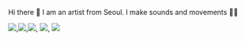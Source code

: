 <hi> Hi there 👋 I am an artist from Seoul. I make sounds and movements 🧚‍♀️ </h1>

</em>
   <img src="https://img.shields.io/badge/-feminism-ff69b4"/>,<img src="https://img.shields.io/badge/-sound-blueviolet"/>,<img src="https://img.shields.io/badge/-noise-lightgrey"/>, <img src="https://img.shields.io/badge/-movement-orange"/>, <img src="https://img.shields.io/badge/-spirits-blue"/>




<!--
**meek-as-a-lamb/meek-as-a-lamb** is a ✨ _special_ ✨ repository because its `README.md` (this file) appears on your GitHub profile.

Here are some ideas to get you started:

- 🔭 I’m currently working on ...
- 🌱 I’m currently learning ...
- 👯 I’m looking to collaborate on ...
- 🤔 I’m looking for help with ...
- 💬 Ask me about ...
- 📫 How to reach me: ...
- 😄 Pronouns: ...
- ⚡ Fun fact: ...
-->
